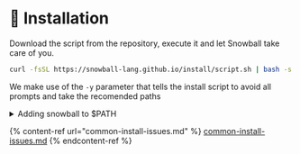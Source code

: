 # 📝 Installation

Download the script from the repository, execute it and let Snowball take care of you.

```sh
curl -fsSL https://snowball-lang.github.io/install/script.sh | bash -s -- -y
```

We make use of the `-y` parameter that tells the install script to avoid all prompts and take the recomended paths

<details>

<summary>Adding snowball to $PATH</summary>

The snowball installer will do this automatically but just in case, you can execute:

```sh
export PATH="$PATH:~/.snowball/bin"
```

</details>

{% content-ref url="common-install-issues.md" %}
[common-install-issues.md](common-install-issues.md)
{% endcontent-ref %}

